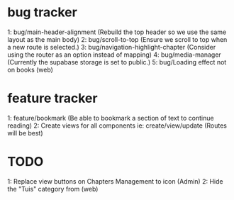 # bug tracker

1: bug/main-header-alignment (Rebuild the top header so we use the same layout as the main body)
2: bug/scroll-to-top (Ensure we scroll to top when a new route is selected.)
3: bug/navigation-highlight-chapter (Consider using the router as an option instead of mapping)
4: bug/media-manager (Currently the supabase storage is set to public.)
5: bug/Loading effect not on books (web)

# feature tracker

1: feature/bookmark (Be able to bookmark a section of text to continue reading)
2: Create views for all components ie: create/view/update (Routes will be best)


# TODO

1: Replace view buttons on Chapters Management to icon (Admin)
2: Hide the "Tuis" category from (web)
